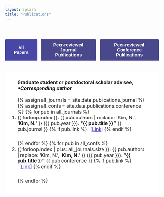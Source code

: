 ```yaml
---
layout: splash
title: "Publications"
---
```


<style>
.pub-cat-btns {
  display: flex;
  gap: 12px;
  justify-content: center;
  margin-bottom: 32px;
}
.pub-cat-btn {
  background: #2b2979;
  color: #fff;
  border: none;
  border-radius: 7px 7px 0 0;
  font-weight: 600;
  font-size: 1.05em;
  padding: 12px 28px;
  cursor: pointer;
  opacity: 0.85;
}
.pub-cat-btn.active, .pub-cat-btn:hover {
  background: #4947a6;
  opacity: 1;
}
.pub-list {
  max-width: 1100px;
  margin: 0 auto 60px auto;
  background: #fff;
  border-radius: 8px;
  padding: 30px 40px;
  font-size: 1.11em;
}
.pub-list li { margin-bottom: 28px; }
@media (max-width: 850px) {
  .pub-list { padding: 20px 6vw; }
}
</style>

<div style="padding:44px 0 0 0;">
  <div class="pub-cat-btns">
    <button class="pub-cat-btn active" onclick="showPubs('all')">All Papers</button>
    <button class="pub-cat-btn" onclick="showPubs('journal')">Peer-reviewed Journal Publications</button>
    <button class="pub-cat-btn" onclick="showPubs('conference')">Peer-reviewed Conference Publications</button>
  </div>

  <!-- All Papers List -->
<ol id="pub-all" class="pub-list">
  <div style="font-size:1em; margin-bottom:20px;">
    <b>Graduate student or postdoctoral scholar advisee, <i>*Corresponding author</i></b>
  </div>
  {% assign all_journals = site.data.publications.journal %}
  {% assign all_confs = site.data.publications.conference %}
  {% for pub in all_journals %}
    <li>
      {{ forloop.index }}. 
      {{ pub.authors | replace: 'Kim, N.', '<b>Kim, N.</b>' }} ({{ pub.year }}).
      <b>“{{ pub.title }}”</b>
      {{ pub.journal }}
      {% if pub.link %}
        <a href="{{ pub.link }}" target="_blank" style="margin-left:6px; color:#211dac;">[Link]</a>
      {% endif %}
    </li>
  {% endfor %}
  {% for pub in all_confs %}
    <li>
      {{ forloop.index | plus: all_journals.size }}. 
      {{ pub.authors | replace: 'Kim, N.', '<b>Kim, N.</b>' }} ({{ pub.year }}).
      <b>“{{ pub.title }}”</b>
      {{ pub.conference }}
      {% if pub.link %}
        <a href="{{ pub.link }}" target="_blank" style="margin-left:6px; color:#211dac;">[Link]</a>
      {% endif %}
    </li>
  {% endfor %}
</ol>

  <!-- Journal Only -->
<ol id="pub-journal" class="pub-list" style="display:none;">
  <div style="font-size:1em; margin-bottom:20px;">
    <b>Graduate student or postdoctoral scholar advisee, <i>*Corresponding author</i></b>
  </div>
  {% for pub in site.data.publications.journal %}
    <li>
      {{ forloop.index }}. 
      {{ pub.authors | replace: 'Kim, N.', '<b>Kim, N.</b>' }} ({{ pub.year }}).
      <b>“{{ pub.title }}”</b>
      {{ pub.journal }}
      {% if pub.link %}
        <a href="{{ pub.link }}" target="_blank" style="margin-left:6px; color:#211dac;">[Link]</a>
      {% endif %}
    </li>
  {% endfor %}
</ol>

<!-- Conference Only -->
<ol id="pub-conference" class="pub-list" style="display:none;">
  <div style="font-size:1em; margin-bottom:20px;">
    <b>Graduate student or postdoctoral scholar advisee, <i>*Corresponding author</i></b>
  </div>
  {% for pub in site.data.publications.conference %}
    <li>
      {{ forloop.index }}. 
      {{ pub.authors | replace: 'Kim, N.', '<b>Kim, N.</b>' }} ({{ pub.year }}).
      <b>“{{ pub.title }}”</b>
      {{ pub.conference }}
      {% if pub.link %}
        <a href="{{ pub.link }}" target="_blank" style="margin-left:6px; color:#211dac;">[Link]</a>
      {% endif %}
    </li>
  {% endfor %}
</ol>

<script>
function showPubs(cat) {
  document.getElementById('pub-all').style.display = cat === 'all' ? '' : 'none';
  document.getElementById('pub-journal').style.display = cat === 'journal' ? '' : 'none';
  document.getElementById('pub-conference').style.display = cat === 'conference' ? '' : 'none';
  var btns = document.querySelectorAll('.pub-cat-btn');
  btns.forEach(function(b, i){
    b.classList.remove('active');
    if ((cat === 'all' && i===0) || (cat==='journal' && i===1) || (cat==='conference' && i===2)) b.classList.add('active');
  });
}
</script>
